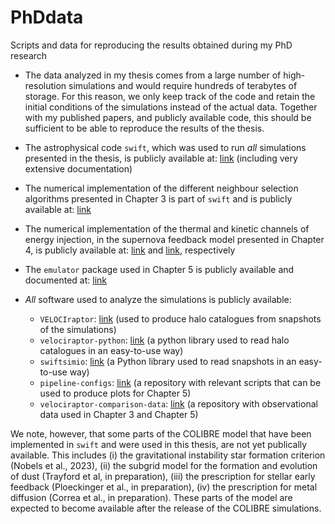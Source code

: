 # PhDdata
Scripts and data for reproducing the results obtained during my PhD research

- The data analyzed in my thesis comes from a large number of high-resolution simulations and would require hundreds of terabytes of storage. For this reason, we only keep track of the code and retain the initial conditions of the simulations instead of the actual data. Together with my published papers, and publicly available code, this should be sufficient to be able to reproduce the results of the thesis.

- The astrophysical code `swift`, which was used to run *all* simulations presented in the thesis, is publicly available at: [link](https://swift.strw.leidenuniv.nl/) (including very extensive documentation)

- The numerical implementation of the different neighbour selection algorithms presented in Chapter 3 is part of `swift` and is publicly available at: [link](https://github.com/SWIFTSIM/SWIFT/tree/master/src/feedback/EAGLE_thermal)

- The numerical implementation of the thermal and kinetic channels of energy injection, in the supernova feedback model presented in Chapter 4, is publicly available at: [link](https://github.com/SWIFTSIM/SWIFT/tree/master/src/feedback/EAGLE_thermal) and [link](https://github.com/SWIFTSIM/SWIFT/tree/master/src/feedback/EAGLE_kinetic), respectively

- The `emulator` package used in Chapter 5 is publicly available and documented at: [link](https://github.com/SWIFTSIM/emulator)

- *All* software used to analyze the simulations is publicly available:

  - `VELOCIraptor`: [link](https://velociraptor-stf.readthedocs.io/en/latest/) (used to produce halo catalogues from snapshots of the simulations)
  - `velociraptor-python`: [link](https://github.com/SWIFTSIM/velociraptor-python) (a python library used to read halo catalogues in an easy-to-use way)
  - `swiftsimio`: [link](https://github.com/SWIFTSIM/swiftsimio) (a Python library used to read snapshots in an easy-to-use way)
  - `pipeline-configs`: [link](https://github.com/SWIFTSIM/pipeline-configs) (a repository with relevant scripts that can be used to produce plots for Chapter 5)
  - `velociraptor-comparison-data`: [link](https://github.com/SWIFTSIM/velociraptor-comparison-data) (a repository with observational data used in Chapter 3 and Chapter 5)


We note, however, that some parts of the COLIBRE model that have been implemented in `swift` and were used in this thesis, are not yet publically available. This includes (i) the gravitational instability star formation criterion (Nobels et al., 2023), (ii) the subgrid model for the formation and evolution of dust (Trayford et al, in preparation), (iii) the prescription for stellar early feedback (Ploeckinger et al., in preparation), (iv) the prescription for metal diffusion (Correa et al., in preparation). These parts of the model are expected to become available after the release of the COLIBRE simulations.

